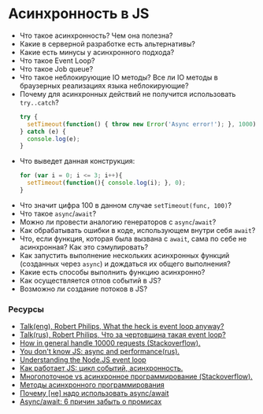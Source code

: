 # Асинхронность в JS

* Что такое асинхронность? Чем она полезна?
* Какие в серверной разработке есть альтернативы?
* Какие есть минусы у асинхронного подхода?
* Что такое Event Loop?
* Что такое Job queue?
* Что такое неблокирующие IO методы? Все ли IO методы в браузерных реализациях языка неблокирующие?
* Почему для асинхронных действий не получится использовать `try..catch`?
    ```javascript
    try {
      setTimeout(function() { throw new Error('Async error!'); }, 1000);
    } catch (e) {
      console.log(e);
    }
    ```
* Что выведет данная конструкция:
    ```javascript
    for (var i = 0; i <= 3; i++){
      setTimeout(function(){ console.log(i); }, 0);
    }
    ```
* Что значит цифра 100 в данном случае `setTimeout(func, 100)`?
* Что такое `async`/`await`?
* Можно ли провести аналогию генераторов с `async`/`await`?
* Как обрабатывать ошибки в коде, использующем внутри себя `await`?
* Что, если функция, которая была вызвана с `await`, сама по себе не асинхронная? Как это сэмулировать?
* Как запустить выполнение нескольких асинхронных функций (созданных через `async`) и дождаться их общего выполнения?
* Какие есть способы выполнить функцию асинхронно?
* Как осуществляется отлов событий в JS?
* Возможно ли создание потоков в JS?

### Ресурсы

* [Talk(eng), Robert Philips, What the heck is event loop anyway?](https://www.youtube.com/watch?v=8aGhZQkoFbQ)
* [Talk(rus), Robert Philips, Что за чертовщина такая event loop?](https://www.youtube.com/watch?v=8cV4ZvHXQL4)
* [How in general handle 10000 requests (Stackoverflow).](https://stackoverflow.com/questions/34855352/how-in-general-does-node-js-handle-10-000-concurrent-requests)
* [You don't know JS: async and performance(rus).](https://github.com/devSchacht/You-Dont-Know-JS/tree/master/async%20%26%20performance)
* [Understanding the Node.JS event loop](http://blog.mixu.net/2011/02/01/understanding-the-node-js-event-loop/)
* [Как работает JS: цикл событий, асинхронность.](https://habr.com/ru/company/ruvds/blog/340508/)
* [Многопоточное vs асинхронное программирование (Stackoverflow).](https://ru.stackoverflow.com/questions/445768/%D0%9C%D0%BD%D0%BE%D0%B3%D0%BE%D0%BF%D0%BE%D1%82%D0%BE%D1%87%D0%BD%D0%BE%D0%B5-vs-%D0%B0%D1%81%D0%B8%D0%BD%D1%85%D1%80%D0%BE%D0%BD%D0%BD%D0%BE%D0%B5-%D0%BF%D1%80%D0%BE%D0%B3%D1%80%D0%B0%D0%BC%D0%BC%D0%B8%D1%80%D0%BE%D0%B2%D0%B0%D0%BD%D0%B8%D0%B5)
* [Методы асинхронного программирования](https://habr.com/ru/company/ruvds/blog/337662/)
* [Почему [не] надо использовать async/await](https://medium.com/@vkozulya/%D0%BF%D0%BE%D1%87%D0%B5%D0%BC%D1%83-%D0%BD%D0%B5-%D0%BD%D0%B0%D0%B4%D0%BE-%D0%B8%D1%81%D0%BF%D0%BE%D0%BB%D1%8C%D0%B7%D0%BE%D0%B2%D0%B0%D1%82%D1%8C-async-await-7e999c981049)
* [Async/await: 6 причин забыть о промисах](https://habr.com/ru/company/ruvds/blog/326074/)

